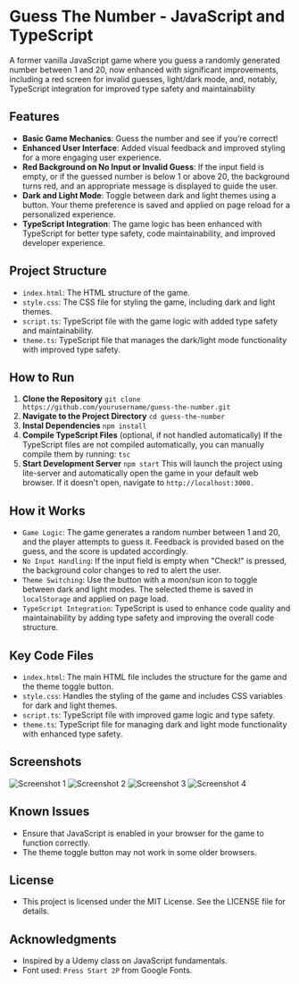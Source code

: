# Guess The Number - JavaScript and TypeScript

A former vanilla JavaScript game where you guess a randomly generated number between 1 and 20, now enhanced with significant improvements, including a red screen for invalid guesses, light/dark mode, and, notably, TypeScript integration for improved type safety and maintainability

## Features

- **Basic Game Mechanics**: Guess the number and see if you’re correct!
- **Enhanced User Interface**: Added visual feedback and improved styling for a more engaging user experience.
- **Red Background on No Input or Invalid Guess**: If the input field is empty, or if the guessed number is below 1 or above 20, the background turns red, and an appropriate message is displayed to guide the user.
- **Dark and Light Mode**: Toggle between dark and light themes using a button. Your theme preference is saved and applied on page reload for a personalized experience.
- **TypeScript Integration**: The game logic has been enhanced with TypeScript for better type safety, code maintainability, and improved developer experience.

## Project Structure

- `index.html`: The HTML structure of the game.
- `style.css`: The CSS file for styling the game, including dark and light themes.
- `script.ts`: TypeScript file with the game logic with added type safety and maintainability.
- `theme.ts`: TypeScript file that manages the dark/light mode functionality with improved type safety.

## How to Run

1. **Clone the Repository**
   ```git clone https://github.com/yourusername/guess-the-number.git```
2. **Navigate to the Project Directory**
   ```cd guess-the-number```
3. **Instal Dependencies**
   ```npm install```
4. **Compile TypeScript Files** (optional, if not handled automatically)
   If the TypeScript files are not compiled automatically, you can manually compile them by running:
   `tsc`
5. **Start Development Server**
   ```npm start```
   This will launch the project using lite-server and automatically open the game in your default web browser. If it doesn't open, navigate to `http://localhost:3000.`

## How it Works

- `Game Logic`: The game generates a random number between 1 and 20, and the player attempts to guess it. Feedback is provided based on the guess, and the score is updated accordingly.
- `No Input Handling`: If the input field is empty when "Check!" is pressed, the background color changes to red to alert the user.
- `Theme Switching`: Use the button with a moon/sun icon to toggle between dark and light modes. The selected theme is saved in `localStorage` and applied on page load.
- `TypeScript Integration`: TypeScript is used to enhance code quality and maintainability by adding type safety and improving the overall code structure.

## Key Code Files

- `index.html`: The main HTML file includes the structure for the game and the theme toggle button.
- `style.css`: Handles the styling of the game and includes CSS variables for dark and light themes.
- `script.ts`: TypeScript file with improved game logic and type safety.
- `theme.ts`: TypeScript file for managing dark and light mode functionality with enhanced type safety.


## Screenshots

![Screenshot 1](images/Shot1.png)
![Screenshot 2](images/Shot2.png)
![Screenshot 3](images/Shot3.png)
![Screenshot 4](images/Shot4.png)

## Known Issues

- Ensure that JavaScript is enabled in your browser for the game to function correctly.
- The theme toggle button may not work in some older browsers.

## License

- This project is licensed under the MIT License. See the LICENSE file for details.

## Acknowledgments

- Inspired by a Udemy class on JavaScript fundamentals.
- Font used: `Press Start 2P` from Google Fonts.
